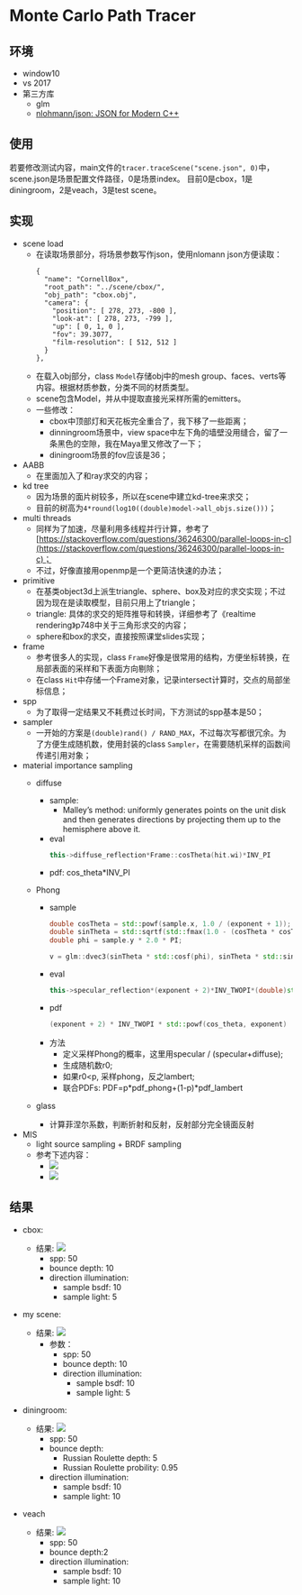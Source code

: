 # Monte Carlo Path Tracer

## 环境
- window10
- vs 2017
- 第三方库
  - glm
  - [nlohmann/json: JSON for Modern C++](https://github.com/nlohmann/json) 
  
## 使用
若要修改测试内容，main文件的`tracer.traceScene("scene.json", 0)`中，scene.json是场景配置文件路径，0是场景index。
目前0是cbox，1是diningroom，2是veach，3是test scene。

## 实现
- scene load
  - 在读取场景部分，将场景参数写作json，使用nlomann json方便读取：
    ```josn
    {
      "name": "CornellBox",
      "root_path": "../scene/cbox/",
      "obj_path": "cbox.obj",
      "camera": {
        "position": [ 278, 273, -800 ],
        "look-at": [ 278, 273, -799 ],
        "up": [ 0, 1, 0 ],
        "fov": 39.3077,
        "film-resolution": [ 512, 512 ]
      } 
    },
    ```
  - 在载入obj部分，class `Model`存储obj中的mesh group、faces、verts等内容。根据材质参数，分类不同的材质类型。
  - scene包含Model，并从中提取直接光采样所需的emitters。
  - 一些修改：
    - cbox中顶部灯和天花板完全重合了，我下移了一些距离；
    - dinningroom场景中，view space中左下角的墙壁没用缝合，留了一条黑色的空隙，我在Maya里又修改了一下；
    - diningroom场景的fov应该是36；
- AABB
  - 在里面加入了和ray求交的内容；
- kd tree
  - 因为场景的面片树较多，所以在scene中建立kd-tree来求交；
  - 目前的树高为`4*round(log10((double)model->all_objs.size()))`；
- multi threads
  - 同样为了加速，尽量利用多线程并行计算，参考了[https://stackoverflow.com/questions/36246300/parallel-loops-in-c](https://stackoverflow.com/questions/36246300/parallel-loops-in-c)；
  - 不过，好像直接用openmp是一个更简洁快速的办法；
- primitive
  - 在基类object3d上派生triangle、sphere、box及对应的求交实现；不过因为现在是读取模型，目前只用上了triangle；
  - triangle: 具体的求交的矩阵推导和转换，详细参考了《realtime rendering》p748中关于三角形求交的内容；
  - sphere和box的求交，直接按照课堂slides实现；
- frame
  - 参考很多人的实现，class `Frame`好像是很常用的结构，方便坐标转换，在局部表面的采样和下表面方向剔除；
  - 在class `Hit`中存储一个Frame对象，记录intersect计算时，交点的局部坐标信息；
- spp
  - 为了取得一定结果又不耗费过长时间，下方测试的spp基本是50；
- sampler
  - 一开始的方案是`(double)rand() / RAND_MAX`，不过每次写都很冗余。为了方便生成随机数，使用封装的class `Sampler`，在需要随机采样的函数间传递引用对象；
- material importance sampling
  - diffuse
    - sample: 
      - Malley’s method: uniformly generates points on the unit disk and then generates directions by projecting them up to the hemisphere above it.
    - eval
        ```c++
        this->diffuse_reflection*Frame::cosTheta(hit.wi)*INV_PI
        ``` 
    - pdf: cos_theta*INV_PI 
  - Phong
    - sample
        ```c++
        double cosTheta = std::powf(sample.x, 1.0 / (exponent + 1));
		double sinTheta = std::sqrtf(std::fmax(1.0 - (cosTheta * cosTheta), 0));
		double phi = sample.y * 2.0 * PI;

		v = glm::dvec3(sinTheta * std::cosf(phi), sinTheta * std::sinf(phi), cosTheta);
        ```
    - eval
      ```c++
      this->specular_reflection*(exponent + 2)*INV_TWOPI*(double)std::powf(cos_theta, exp)
      ```
    - pdf
        ```c++
        (exponent + 2) * INV_TWOPI * std::powf(cos_theta, exponent)
        ```
    - 方法
      - 定义采样Phong的概率，这里用specular / (specular+diffuse);
      - 生成随机数r0;
      - 如果r0<p, 采样phong，反之lambert;
      - 联合PDFs: PDF=p*pdf_phong+(1-p)*pdf_lambert
  
  - glass
    - 计算菲涅尔系数，判断折射和反射，反射部分完全镜面反射
- MIS
  - light source sampling + BRDF sampling
  - 参考下述内容：
    - ![](Image/mis1.png)
    - ![](Image/mis2.png)




## 结果
- cbox:
    - 结果:
        ![](Image/CornellBox_bounce10_spp50_shadowRay5_bsdfRay10_rrDepth5_rrProb0_explicit.jpg)
        - spp: 50
        - bounce depth: 10
        - direction illumination:
          - sample bsdf: 10
          - sample light: 5

- my scene:
    - 结果:
      ![](Image/MyScene_bounce10_spp50_shadowRay5_bsdfRay10_rrDepth5_rrProb0_explicit.jpg)
      - 参数：
        - spp: 50
        - bounce depth: 10
        - direction illumination:
          - sample bsdf: 10
          - sample light: 5
  
- diningroom:
    - 结果:
      ![](Image/DinningRoom_bounce_1_spp50_shadowRay10_bsdfRay10_rrDepth5_rrProb0.jpg)
        - spp: 50
        - bounce depth:
          - Russian Roulette depth: 5
          - Russian Roulette probility: 0.95
        - direction illumination:
          - sample bsdf: 10
          - sample light: 10
  
- veach
  - 结果:
      ![](Image/VeachMIS_bounce2_spp50_shadowRay10_bsdfRay10_rrDepth5_rrProb0_explicit.jpg)
      - spp: 50
      - bounce depth:2
      - direction illumination:
        - sample bsdf: 10
        - sample light: 10